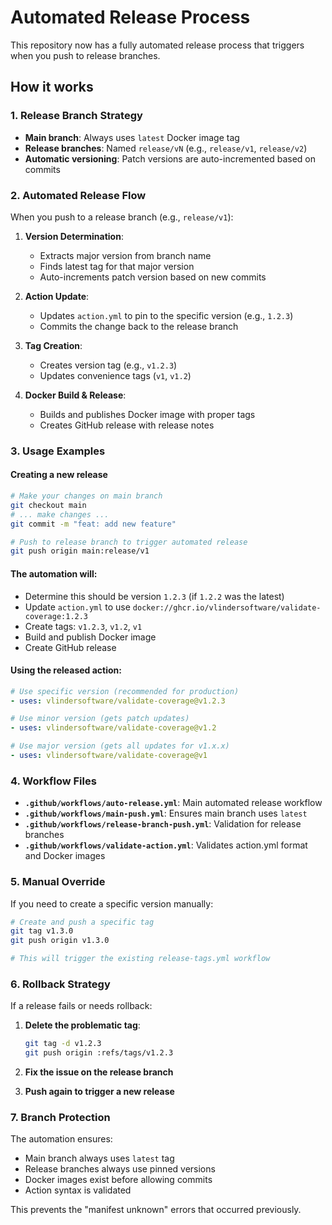 # Automated Release Process

This repository now has a fully automated release process that triggers when you push to release branches.

## How it works

### 1. Release Branch Strategy

- **Main branch**: Always uses `latest` Docker image tag
- **Release branches**: Named `release/vN` (e.g., `release/v1`, `release/v2`)
- **Automatic versioning**: Patch versions are auto-incremented based on commits

### 2. Automated Release Flow

When you push to a release branch (e.g., `release/v1`):

1. **Version Determination**: 
   - Extracts major version from branch name
   - Finds latest tag for that major version
   - Auto-increments patch version based on new commits

2. **Action Update**:
   - Updates `action.yml` to pin to the specific version (e.g., `1.2.3`)
   - Commits the change back to the release branch

3. **Tag Creation**:
   - Creates version tag (e.g., `v1.2.3`)
   - Updates convenience tags (`v1`, `v1.2`)

4. **Docker Build & Release**:
   - Builds and publishes Docker image with proper tags
   - Creates GitHub release with release notes

### 3. Usage Examples

#### Creating a new release

```bash
# Make your changes on main branch
git checkout main
# ... make changes ...
git commit -m "feat: add new feature"

# Push to release branch to trigger automated release
git push origin main:release/v1
```

#### The automation will:
- Determine this should be version `1.2.3` (if `1.2.2` was the latest)
- Update `action.yml` to use `docker://ghcr.io/vlindersoftware/validate-coverage:1.2.3`
- Create tags: `v1.2.3`, `v1.2`, `v1`
- Build and publish Docker image
- Create GitHub release

#### Using the released action:

```yaml
# Use specific version (recommended for production)
- uses: vlindersoftware/validate-coverage@v1.2.3

# Use minor version (gets patch updates)
- uses: vlindersoftware/validate-coverage@v1.2

# Use major version (gets all updates for v1.x.x)
- uses: vlindersoftware/validate-coverage@v1
```

### 4. Workflow Files

- **`.github/workflows/auto-release.yml`**: Main automated release workflow
- **`.github/workflows/main-push.yml`**: Ensures main branch uses `latest`
- **`.github/workflows/release-branch-push.yml`**: Validation for release branches
- **`.github/workflows/validate-action.yml`**: Validates action.yml format and Docker images

### 5. Manual Override

If you need to create a specific version manually:

```bash
# Create and push a specific tag
git tag v1.3.0
git push origin v1.3.0

# This will trigger the existing release-tags.yml workflow
```

### 6. Rollback Strategy

If a release fails or needs rollback:

1. **Delete the problematic tag**:
   ```bash
   git tag -d v1.2.3
   git push origin :refs/tags/v1.2.3
   ```

2. **Fix the issue on the release branch**

3. **Push again to trigger a new release**

### 7. Branch Protection

The automation ensures:
- Main branch always uses `latest` tag
- Release branches always use pinned versions
- Docker images exist before allowing commits
- Action syntax is validated

This prevents the "manifest unknown" errors that occurred previously.